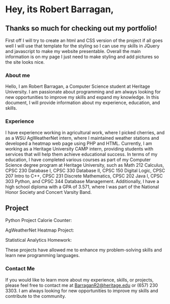 # Hey, its Robert Barragan,

## Thanks so much for checking out my portfolio!

First off I will try to create an html and CSS version of the project if all goes well I will use that template for the styling so I can use my skills in JQuery and javascript to make my website presentable. Overall the main information is on my page I just need to make styling and add pictures so the site looks nice.

### About me

Hello, I am Robert Barragan, a Computer Science student at Heritage University. I am passionate about programming and am always looking for new opportunities to improve my skills and expand my knowledge. In this document, I will provide information about my experience, education, and skills. 

### Experience

I have experience working in agricultural work, where I picked cherries, and as a WSU AgWeatherNet intern, where I maintained weather stations and developed a heatmap web page using PHP and HTML. Currently, I am working as a Heritage University CAMP intern, providing students with services that will help them achieve educational success. In terms of my education, I have completed various courses as part of my Computer Science degree program at Heritage University, such as Math 212 Calculus, CPSC 230 Database I, CPSC 330 Database II, CPSC 150 Digital Logic, CPSC 207 Intro to C++, CPSC 231 Discrete Mathematics, CPSC 202 Java I, CPSC 303 Python, and CPSC 344 Database Management. Additionally, I have a high school diploma with a GPA of 3.571, where I was part of the National Honor Society and Concert Varsity Band. 


## Project

Python Project Calorie Counter:

AgWeatherNet Heatmap Project:

Statistical Analytics Homework:

These projects have allowed me to enhance my problem-solving skills and learn new programming languages. 


### Contact Me

If you would like to learn more about my experience, skills, or projects, please feel free to contact me at BarraganR2@heritage.edu or (657) 230 3303. I am always looking for new opportunities to improve my skills and contribute to the community.
